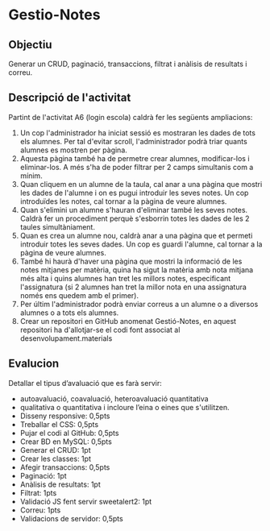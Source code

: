 # Gestio-Notes

<h2>Objectiu</h2>
<p>Generar un CRUD, paginació, transaccions, filtrat i anàlisis de resultats i correu.</p>

<h2>Descripció de l'activitat</h2>

Partint de l'activitat A6 (login escola) caldrà fer les següents ampliacions: 

<ol>
<li>Un cop l'administrador ha iniciat sessió es mostraran les dades de tots els alumnes. Per tal d'evitar scroll, l'administrador podrà triar quants alumnes es mostren per pàgina. </li>
<li>Aquesta pàgina també ha de permetre crear alumnes, modificar-los i eliminar-los. A més s'ha de poder filtrar per 2 camps simultanis com a mínim. </li>
<li>Quan cliquem en un alumne de la taula, cal anar a una pàgina que mostri les dades de l'alumne i on es pugui introduir les seves notes. Un cop introduïdes les notes, cal tornar a la pàgina de veure alumnes. </li>
<li>Quan s'elimini un alumne s'hauran d'eliminar també les seves notes. Caldrà fer un procediment perquè s'esborrin totes les dades de les 2 taules simultàniament. </li>
<li>Quan es crea un alumne nou, caldrà anar a una pàgina que et permeti introduir totes les seves dades. Un cop es guardi l'alumne, cal tornar a la pàgina de veure alumnes. </li>
<li>També hi haurà d'haver una pàgina que mostri la informació de les notes mitjanes per matèria, quina ha sigut la matèria amb nota mitjana més alta i quins alumnes han tret les millors notes, especificant l'assignatura (si 2 alumnes han tret la millor nota en una assignatura només ens quedem amb el primer). </li>
<li>Per últim l'administrador podrà enviar correus a un alumne o a diversos alumnes o a tots els alumnes. </li>
<li>Crear un repositori en GitHub anomenat Gestió-Notes, en aquest repositori ha d'allotjar-se el codi font associat al desenvolupament.materials</li>
</ol>

<h2>Evalucion</h2>
Detallar el tipus d’avaluació que es farà servir:
<ul>
<li>autoavaluació, coavaluació, heteroavaluació quantitativa</li>
<li>qualitativa o quantitativa i incloure  l’eina o eines que s'utilitzen. </li>

<li>Disseny responsive:	 0,5pts</li>
<li>Treballar el CSS: 	0,5pts</li>
<li>Pujar el codi al GitHub: 	0,5pts</li>
<li>Crear BD en MySQL: 	0,5pts</li>
<li>Generar el CRUD: 	1pt</li>
<li>Crear les classes: 	1pt</li>
<li>Afegir transaccions: 	0,5pts</li>
<li>Paginació: 	1pt</li>
<li>Anàlisis de resultats: 	1pt</li>
<li>Filtrat: 	1pts</li>
<li>Validació JS fent servir  sweetalert2: 	1pt</li>
<li>Correu: 	1pts</li>
<li>Validacions de servidor: 	0,5pts</li>
</ul>
